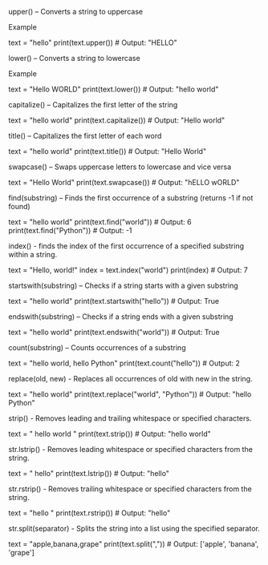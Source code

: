 upper() – Converts a string to uppercase

Example

text = "hello"
print(text.upper())  # Output: "HELLO"

lower() – Converts a string to lowercase

Example

text = "Hello WORLD"
print(text.lower())  # Output: "hello world"

capitalize() – Capitalizes the first letter of the string

text = "hello world"
print(text.capitalize())  # Output: "Hello world"

title() – Capitalizes the first letter of each word

text = "hello world"
print(text.title())  # Output: "Hello World"

swapcase() – Swaps uppercase letters to lowercase and vice versa

text = "Hello World"
print(text.swapcase())  # Output: "hELLO wORLD"

find(substring) – Finds the first occurrence of a substring (returns -1 if not found)

text = "hello world"
print(text.find("world"))  # Output: 6
print(text.find("Python"))  # Output: -1

index() - finds the index of the first occurrence of a specified substring within a string.

text = "Hello, world!"
index = text.index("world")
print(index)  # Output: 7

startswith(substring) – Checks if a string starts with a given substring

text = "hello world"
print(text.startswith("hello"))  # Output: True

endswith(substring) – Checks if a string ends with a given substring

text = "hello world"
print(text.endswith("world"))  # Output: True

count(substring) – Counts occurrences of a substring

text = "hello world, hello Python"
print(text.count("hello"))  # Output: 2

replace(old, new) - Replaces all occurrences of old with new in the string.

text = "hello world"
print(text.replace("world", "Python"))  # Output: "hello Python"

strip() - Removes leading and trailing whitespace or specified characters.

text = "   hello world   "
print(text.strip())  # Output: "hello world"

str.lstrip() - Removes leading whitespace or specified characters from the string.

text = "   hello"
print(text.lstrip())  # Output: "hello"

str.rstrip() - Removes trailing whitespace or specified characters from the string.

text = "hello   "
print(text.rstrip())  # Output: "hello"

str.split(separator) - Splits the string into a list using the specified separator.

text = "apple,banana,grape"
print(text.split(","))  # Output: ['apple', 'banana', 'grape']
